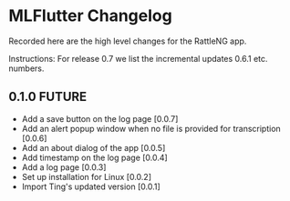 # MLFlutter Changelog

Recorded here are the high level changes for the RattleNG app.

Instructions: For release 0.7 we list the incremental updates 0.6.1 etc.
numbers.

## 0.1.0 FUTURE
+ Add a save button on the log page [0.0.7]
+ Add an alert popup window when no file is provided for transcription [0.0.6]
+ Add an about dialog of the app [0.0.5]
+ Add timestamp on the log page [0.0.4]
+ Add a log page [0.0.3]
+ Set up installation for Linux [0.0.2]
+ Import Ting's updated version [0.0.1]
